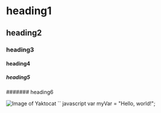 # heading1
## heading2
### heading3
#### heading4
##### heading5
####### heading6

![Image of Yaktocat](https://octodex.github.com/images/yaktocat.png)
`` javascript
var myVar = "Hello, world!";
```

